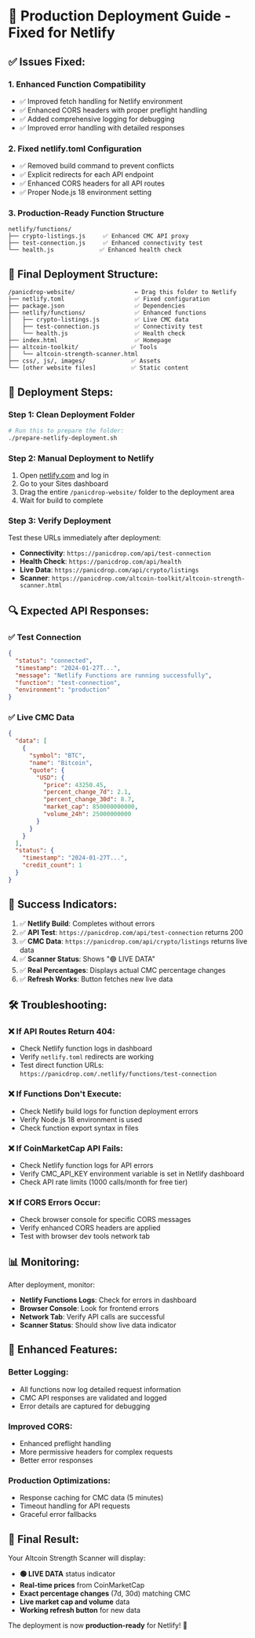 # 🚀 Production Deployment Guide - Fixed for Netlify

## ✅ **Issues Fixed:**

### **1. Enhanced Function Compatibility**
- ✅ Improved fetch handling for Netlify environment
- ✅ Enhanced CORS headers with proper preflight handling
- ✅ Added comprehensive logging for debugging
- ✅ Improved error handling with detailed responses

### **2. Fixed netlify.toml Configuration**
- ✅ Removed build command to prevent conflicts
- ✅ Explicit redirects for each API endpoint
- ✅ Enhanced CORS headers for all API routes
- ✅ Proper Node.js 18 environment setting

### **3. Production-Ready Function Structure**
```
netlify/functions/
├── crypto-listings.js     ✅ Enhanced CMC API proxy
├── test-connection.js     ✅ Enhanced connectivity test
└── health.js             ✅ Enhanced health check
```

## 📁 **Final Deployment Structure:**

```
/panicdrop-website/                 ← Drag this folder to Netlify
├── netlify.toml                    ✅ Fixed configuration
├── package.json                    ✅ Dependencies
├── netlify/functions/              ✅ Enhanced functions
│   ├── crypto-listings.js          ✅ Live CMC data
│   ├── test-connection.js          ✅ Connectivity test
│   └── health.js                   ✅ Health check
├── index.html                      ✅ Homepage
├── altcoin-toolkit/               ✅ Tools
│   └── altcoin-strength-scanner.html
├── css/, js/, images/             ✅ Assets
└── [other website files]          ✅ Static content
```

## 🎯 **Deployment Steps:**

### **Step 1: Clean Deployment Folder**
```bash
# Run this to prepare the folder:
./prepare-netlify-deployment.sh
```

### **Step 2: Manual Deployment to Netlify**
1. Open [netlify.com](https://netlify.com) and log in
2. Go to your Sites dashboard
3. Drag the entire `/panicdrop-website/` folder to the deployment area
4. Wait for build to complete

### **Step 3: Verify Deployment**
Test these URLs immediately after deployment:

- **Connectivity**: `https://panicdrop.com/api/test-connection`
- **Health Check**: `https://panicdrop.com/api/health`
- **Live Data**: `https://panicdrop.com/api/crypto/listings`
- **Scanner**: `https://panicdrop.com/altcoin-toolkit/altcoin-strength-scanner.html`

## 🔍 **Expected API Responses:**

### **✅ Test Connection**
```json
{
  "status": "connected",
  "timestamp": "2024-01-27T...",
  "message": "Netlify Functions are running successfully",
  "function": "test-connection",
  "environment": "production"
}
```

### **✅ Live CMC Data**
```json
{
  "data": [
    {
      "symbol": "BTC",
      "name": "Bitcoin",
      "quote": {
        "USD": {
          "price": 43250.45,
          "percent_change_7d": 2.1,
          "percent_change_30d": 8.7,
          "market_cap": 850000000000,
          "volume_24h": 25000000000
        }
      }
    }
  ],
  "status": {
    "timestamp": "2024-01-27T...",
    "credit_count": 1
  }
}
```

## 🎉 **Success Indicators:**

1. ✅ **Netlify Build**: Completes without errors
2. ✅ **API Test**: `https://panicdrop.com/api/test-connection` returns 200
3. ✅ **CMC Data**: `https://panicdrop.com/api/crypto/listings` returns live data
4. ✅ **Scanner Status**: Shows "🟢 LIVE DATA"
5. ✅ **Real Percentages**: Displays actual CMC percentage changes
6. ✅ **Refresh Works**: Button fetches new live data

## 🛠️ **Troubleshooting:**

### **❌ If API Routes Return 404:**
- Check Netlify function logs in dashboard
- Verify `netlify.toml` redirects are working
- Test direct function URLs: `https://panicdrop.com/.netlify/functions/test-connection`

### **❌ If Functions Don't Execute:**
- Check Netlify build logs for function deployment errors
- Verify Node.js 18 environment is used
- Check function export syntax in files

### **❌ If CoinMarketCap API Fails:**
- Check Netlify function logs for API errors
- Verify CMC_API_KEY environment variable is set in Netlify dashboard
- Check API rate limits (1000 calls/month for free tier)

### **❌ If CORS Errors Occur:**
- Check browser console for specific CORS messages
- Verify enhanced CORS headers are applied
- Test with browser dev tools network tab

## 📊 **Monitoring:**

After deployment, monitor:
- **Netlify Functions Logs**: Check for errors in dashboard
- **Browser Console**: Look for frontend errors
- **Network Tab**: Verify API calls are successful
- **Scanner Status**: Should show live data indicator

## 🔧 **Enhanced Features:**

### **Better Logging:**
- All functions now log detailed request information
- CMC API responses are validated and logged
- Error details are captured for debugging

### **Improved CORS:**
- Enhanced preflight handling
- More permissive headers for complex requests
- Better error responses

### **Production Optimizations:**
- Response caching for CMC data (5 minutes)
- Timeout handling for API requests
- Graceful error fallbacks

## 🎯 **Final Result:**

Your Altcoin Strength Scanner will display:
- **🟢 LIVE DATA** status indicator
- **Real-time prices** from CoinMarketCap
- **Exact percentage changes** (7d, 30d) matching CMC
- **Live market cap and volume** data
- **Working refresh button** for new data

The deployment is now **production-ready** for Netlify! 🚀